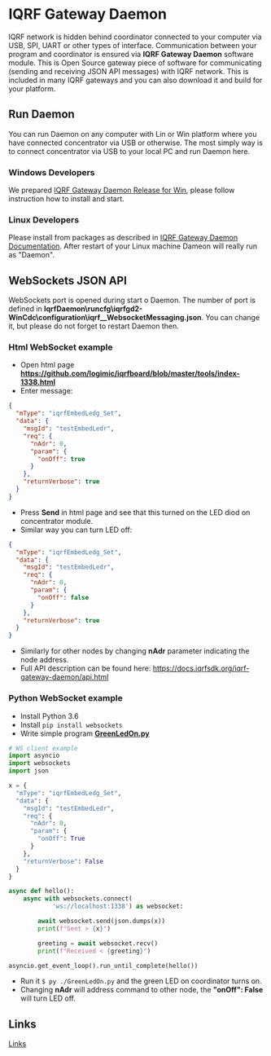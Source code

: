 # IQRF Gateway Daemon
IQRF network is hidden behind coordinator connected to your computer via USB, SPI, UART or other types of interface. Communication between your program and coordinator is ensured via **IQRF Gateway Daemon** software module.
This is Open Source gateway piece of software for communicating (sending and receiving JSON API messages) with IQRF network. This is included in many IQRF gateways and you can also download it and build for your platform.

## Run Daemon
You can run Daemon on any computer with Lin or Win platform where you have connected concentrator via USB or otherwise. The most simply way is to connect concentrator via USB to your local PC and run Daemon here.

### Windows Developers
 We prepared [IQRF Gateway Daemon Release for Win](https://github.com/logimic/iqrfboard/releases), please follow instruction how to install and start.

### Linux Developers
Please install from packages as described in [IQRF Gateway Daemon Documentation](https://docs.iqrfsdk.org/iqrf-gateway-daemon/). After restart of your Linux machine Dameon will really run as "Daemon".

## WebSockets JSON API
WebSockets port is opened during start o Daemon. The number of port is defined in **IqrfDaemon\runcfg\iqrfgd2-WinCdc\configuration\iqrf__WebsocketMessaging.json**.  You can change it, but please do not forget to restart Daemon then.

### Html WebSocket example
* Open html page **https://github.com/logimic/iqrfboard/blob/master/tools/index-1338.html**
* Enter message:

```json
{
  "mType": "iqrfEmbedLedg_Set",
  "data": {
    "msgId": "testEmbedLedr",
    "req": {
      "nAdr": 0,
      "param": {
        "onOff": true
      }
    },
    "returnVerbose": true
  }
}
```

* Press **Send** in html page and see that this turned on the LED diod on concentrator module.
* Similar way you can turn LED off:

```json
{
  "mType": "iqrfEmbedLedg_Set",
  "data": {
    "msgId": "testEmbedLedr",
    "req": {
      "nAdr": 0,
      "param": {
        "onOff": false
      }
    },
    "returnVerbose": true
  }
}
```

* Similarly for other nodes by changing **nAdr** parameter indicating the node address.
* Full API description can be found here: https://docs.iqrfsdk.org/iqrf-gateway-daemon/api.html

### Python WebSocket example
* Install Python 3.6
* Install ```pip install websockets```
* Write simple program **[GreenLedOn.py](tools/GreenLedOn.py)**
```py
# WS client example
import asyncio
import websockets
import json

x = {
  "mType": "iqrfEmbedLedg_Set",
  "data": {
    "msgId": "testEmbedLedr",
    "req": {
      "nAdr": 0,
      "param": {
        "onOff": True
      }
    },
    "returnVerbose": False
  }
}

async def hello():
    async with websockets.connect(
            'ws://localhost:1338') as websocket:

        await websocket.send(json.dumps(x))
        print(f"Sent > {x}")

        greeting = await websocket.recv()
        print(f"Received < {greeting}")

asyncio.get_event_loop().run_until_complete(hello())
```
* Run it ``$ py ./GreenLedOn.py`` and the green LED on coordinator turns on.
* Changing **nAdr** will address command to other node, the **"onOff": False** will turn LED off.

## Links
[Links](Links.md)
